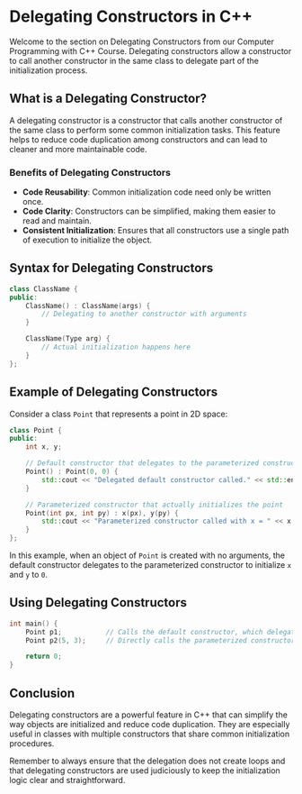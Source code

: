
# Delegating Constructors in C++

Welcome to the section on Delegating Constructors from our Computer Programming with C++ Course. Delegating constructors allow a constructor to call another constructor in the same class to delegate part of the initialization process.

## What is a Delegating Constructor?

A delegating constructor is a constructor that calls another constructor of the same class to perform some common initialization tasks. This feature helps to reduce code duplication among constructors and can lead to cleaner and more maintainable code.

### Benefits of Delegating Constructors

- **Code Reusability**: Common initialization code need only be written once.
- **Code Clarity**: Constructors can be simplified, making them easier to read and maintain.
- **Consistent Initialization**: Ensures that all constructors use a single path of execution to initialize the object.

## Syntax for Delegating Constructors

```cpp
class ClassName {
public:
    ClassName() : ClassName(args) { 
        // Delegating to another constructor with arguments
    }

    ClassName(Type arg) { 
        // Actual initialization happens here
    }
};
```

## Example of Delegating Constructors

Consider a class `Point` that represents a point in 2D space:

```cpp
class Point {
public:
    int x, y;

    // Default constructor that delegates to the parameterized constructor
    Point() : Point(0, 0) {
        std::cout << "Delegated default constructor called." << std::endl;
    }

    // Parameterized constructor that actually initializes the point
    Point(int px, int py) : x(px), y(py) {
        std::cout << "Parameterized constructor called with x = " << x << " and y = " << y << std::endl;
    }
};

```

In this example, when an object of `Point` is created with no arguments, the default constructor delegates to the parameterized constructor to initialize `x` and `y` to `0`.

## Using Delegating Constructors

```cpp
int main() {
    Point p1;           // Calls the default constructor, which delegates to the parameterized constructor
    Point p2(5, 3);     // Directly calls the parameterized constructor

    return 0;
}
```

## Conclusion

Delegating constructors are a powerful feature in C++ that can simplify the way objects are initialized and reduce code duplication. They are especially useful in classes with multiple constructors that share common initialization procedures.

Remember to always ensure that the delegation does not create loops and that delegating constructors are used judiciously to keep the initialization logic clear and straightforward.

